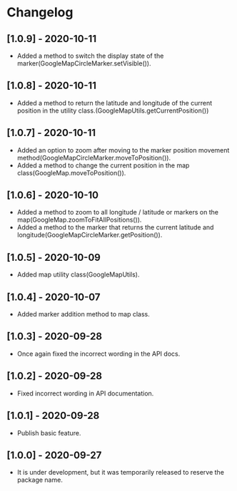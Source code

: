 # Changelog

## [1.0.9] - 2020-10-11

- Added a method to switch the display state of the marker(GoogleMapCircleMarker.setVisible()).

## [1.0.8] - 2020-10-11

- Added a method to return the latitude and longitude of the current position in the utility class.(GoogleMapUtils.getCurrentPosition())

## [1.0.7] - 2020-10-11

- Added an option to zoom after moving to the marker position movement method(GoogleMapCircleMarker.moveToPosition()).
- Added a method to change the current position in the map class(GoogleMap.moveToPosition()).

## [1.0.6] - 2020-10-10

- Added a method to zoom to all longitude / latitude or markers on the map(GoogleMap.zoomToFitAllPositions()).
- Added a method to the marker that returns the current latitude and longitude(GoogleMapCircleMarker.getPosition()).

## [1.0.5] - 2020-10-09

- Added map utility class(GoogleMapUtils).

## [1.0.4] - 2020-10-07

- Added marker addition method to map class.

## [1.0.3] - 2020-09-28

- Once again fixed the incorrect wording in the API docs.

## [1.0.2] - 2020-09-28

- Fixed incorrect wording in API documentation.

## [1.0.1] - 2020-09-28

- Publish basic feature.

## [1.0.0] - 2020-09-27

- It is under development, but it was temporarily released to reserve the package name.